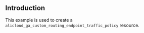 ## Introduction

This example is used to create a `alicloud_ga_custom_routing_endpoint_traffic_policy` resource.

<!-- BEGIN_TF_DOCS -->

<!-- END_TF_DOCS -->
